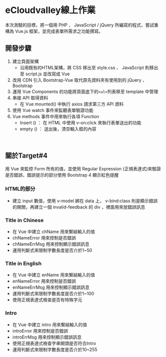 # eCloudvalley線上作業

本次測驗的目標，將一個用 PHP 、 JavaScript / jQuery 所編寫的程式，嘗試重構為 Vue.js 框架，並完成表單所需求之功能撰寫。
<br>

## 開發步驟

  1. 建立頁面架構
     * 沿用既有的HTML架構，將 CSS 移出至 style.css 、 JavaScript 則移出至 script.js 並改寫成 Vue 
  2. 改用 CDN 引入 Bootstrap-Vue 取代原先資料夾有使用到的 jQuery 、 Bootstrap 
  3. 運用 Vue Components 的功能將頁面底下的`<ul>`列表移至 template 中管理
  4. 串接 API 取得資料
     * 在 Vue mounted() 中執行 axios 請求第三方 API 資料
  5. 使用 Vue watch 事件來監聽表單驗證功能
  6. Vue methods 事件中用來執行各項 Function
     * Insert () ： 在 HTML 中使用 v-on:click 來執行表單送出的功能
     * empty () ： 送出後，清空輸入框的內容

<br>

## 關於Target#4
用 Vue 來監控 Form 所有的值，並使用 Regular Expression (正規表達式)來驗證是否錯誤，錯誤提示的部分使用 Bootstrap 4 顯示紅色提醒
<br>

### HTML的部分

* 建立 input 數值，使用 v-model 綁在 data 上， v-bind:class 則是顯示錯誤的開關，再建立一個 invalid-feedback 的 div ，裡面用來放錯誤訊息

### Title in Chinese 

* 在 Vue 中建立 chName 用來繫結輸入的值
* chNameError 用來控制是否錯誤
* chNameErrMsg 用來控制顯示錯誤訊息
* 運用判斷式來限制字數長度是否介於1~50

### Title in English

* 在 Vue 中建立 enName 用來繫結輸入的值
* enNameError 用來控制是否錯誤
* enNameErrMsg 用來控制顯示錯誤訊息
* 運用判斷式來限制字數長度是否介於1~100
* 使用正規表達式檢查是否有特殊字元

### Intro

* 在 Vue 中建立 intro 用來繫結輸入的值
* introError 用來控制是否錯誤
* introErrMsg 用來控制顯示錯誤訊息
* 使用正規表達式檢查字串開頭是否符合Intro
* 運用判斷式來限制字數長度是否介於10~255

